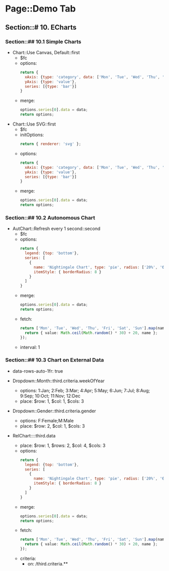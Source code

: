 # Page::Demo Tab

## Section::# 10. ECharts

### Section::## 10.1 Simple Charts

- Chart::Use Canvas, Default::first
	- $fc
	- options:
	  ```javascript
	  return {
	    xAxis: {type: 'category', data: ['Mon', 'Tue', 'Wed', 'Thu', 'Fri', 'Sat', 'Sun']},
	    yAxis: {type: 'value'},
	    series: [{type: 'bar'}]
	  }
	  ```
	- merge:
	  ```javascript
	  options.series[0].data = data;
	  return options;
	  ```
- Chart::Use SVG::first
	- $fc
	- initOptions:
	  ```javascript
	  return { renderer: 'svg' };
	  ```
	- options:
	  ```javascript
	  return {
	    xAxis: {type: 'category', data: ['Mon', 'Tue', 'Wed', 'Thu', 'Fri', 'Sat', 'Sun']},
	    yAxis: {type: 'value'},
	    series: [{type: 'bar'}]
	  }
	  ```
	- merge:
	  ```javascript
	  options.series[0].data = data;
	  return options;
	  ```

### Section::## 10.2 Autonomous Chart

- AutChart::Refresh every 1 second::second
	- $fc
	- options:
	  ```javascript
	  return {
	    legend: {top: 'bottom'},
	    series: [
	      {
	        name: 'Nightingale Chart', type: 'pie', radius: ['20%', '60%'], center: ['50%', '50%'], roseType: 'area',
	        itemStyle: { borderRadius: 8 }
	      }
	    ]
	  }
	  ```
	- merge:
	  ```javascript
	  options.series[0].data = data;
	  return options;
	  ```
	- fetch:
	  ```typescript
	  return ['Mon', 'Tue', 'Wed', 'Thu', 'Fri', 'Sat', 'Sun'].map(name => {
	    return { value: Math.ceil(Math.random() * 30) + 20, name };
	  });
	  ```
	- interval: 1

### Section::## 10.3 Chart on External Data

- data-rows-auto-1fr: true

- Dropdown::Month::third.criteria.weekOfYear
	- options: 1:Jan; 2:Feb; 3:Mar; 4:Apr; 5:May; 6:Jun; 7:Jul; 8:Aug; 9:Sep; 10:Oct; 11:Nov; 12:Dec
	- place: $row: 1, $col: 1, $cols: 3
- Dropdown::Gender::third.criteria.gender
	- options: F:Female;M:Male
	- place: $row: 2, $col: 1, $cols: 3
- RelChart::::third.data
	- place: $row: 1, $rows: 2, $col: 4, $cols: 3
	- options:
	  ```javascript
	  return {
	    legend: {top: 'bottom'},
	    series: [
	      {
	        name: 'Nightingale Chart', type: 'pie', radius: ['20%', '60%'], center: ['50%', '50%'], roseType: 'area',
	        itemStyle: { borderRadius: 8 }
	      }
	    ]
	  }
	  ```
	- merge:
	  ```javascript
	  options.series[0].data = data;
	  return options;
	  ```
	- fetch:
	  ```typescript
	  return ['Mon', 'Tue', 'Wed', 'Thu', 'Fri', 'Sat', 'Sun'].map(name => {
	    return { value: Math.ceil(Math.random() * 30) + 20, name };
	  });
	  ```
	- criteria:
		- on: /third.criteria.**